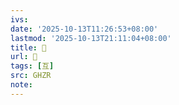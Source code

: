 ```yaml
---
ivs:
date: '2025-10-13T11:26:53+08:00'
lastmod: '2025-10-13T21:11:04+08:00'
title: 󰔂
url: 󰔂
tags: [互]
src: GHZR
note:
---
```

